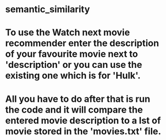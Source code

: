 # semantic_similarity

# To use the Watch next movie recommender enter the description of your favourite movie next to 'description' or you can use the existing one which is for 'Hulk'.
# All you have to do after that is run the code and it will compare the entered movie description to a lst of movie stored in the 'movies.txt' file.
